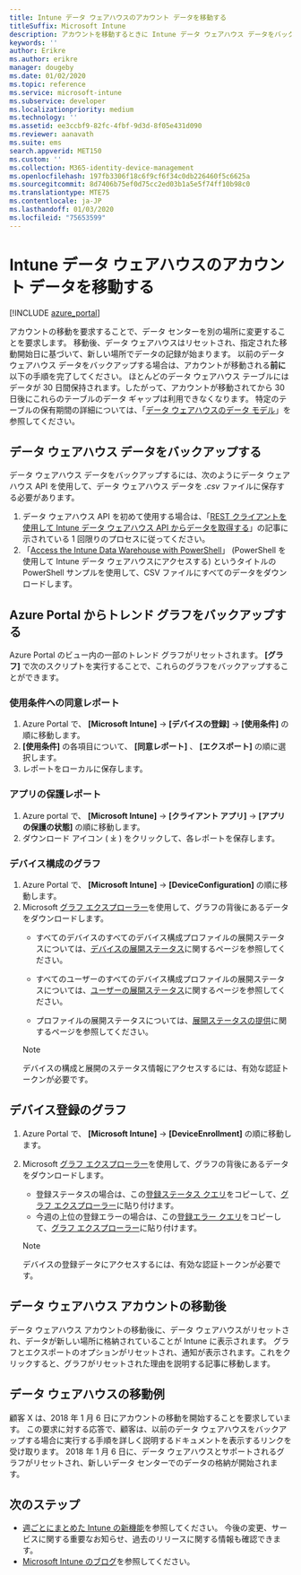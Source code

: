 ```yaml
---
title: Intune データ ウェアハウスのアカウント データを移動する
titleSuffix: Microsoft Intune
description: アカウントを移動するときに Intune データ ウェアハウス データをバックアップする方法について理解します。
keywords: ''
author: Erikre
ms.author: erikre
manager: dougeby
ms.date: 01/02/2020
ms.topic: reference
ms.service: microsoft-intune
ms.subservice: developer
ms.localizationpriority: medium
ms.technology: ''
ms.assetid: ee3ccbf9-82fc-4fbf-9d3d-8f05e431d090
ms.reviewer: aanavath
ms.suite: ems
search.appverid: MET150
ms.custom: ''
ms.collection: M365-identity-device-management
ms.openlocfilehash: 197fb3306f18c6f9cf6f34c0db226460f5c6625a
ms.sourcegitcommit: 8d7406b75ef0d75cc2ed03b1a5e5f74ff10b98c0
ms.translationtype: MTE75
ms.contentlocale: ja-JP
ms.lasthandoff: 01/03/2020
ms.locfileid: "75653599"
---
```

# <a name="move-your-intune-data-warehouse-account-data"></a>Intune データ ウェアハウスのアカウント データを移動する 

[!INCLUDE [azure_portal](../includes/azure_portal.md)]

アカウントの移動を要求することで、データ センターを別の場所に変更することを要求します。 移動後、データ ウェアハウスはリセットされ、指定された移動開始日に基づいて、新しい場所でデータの記録が始まります。 以前のデータ ウェアハウス データをバックアップする場合は、アカウントが移動される**前に**以下の手順を完了してください。 ほとんどのデータ ウェアハウス テーブルにはデータが 30 日間保持されます。したがって、アカウントが移動されてから 30 日後にこれらのテーブルのデータ ギャップは利用できなくなります。 特定のテーブルの保有期間の詳細については、「[データ ウェアハウスのデータ モデル](reports-ref-data-model.md)」を参照してください。 

## <a name="back-up-your-data-warehouse-data"></a>データ ウェアハウス データをバックアップする 

データ ウェアハウス データをバックアップするには、次のようにデータ ウェアハウス API を使用して、データ ウェアハウス データを *.csv* ファイルに保存する必要があります。  

1. データ ウェアハウス API を初めて使用する場合は、「[REST クライアントを使用して Intune データ ウェアハウス API からデータを取得する](reports-proc-data-rest.md)」の記事に示されている 1 回限りのプロセスに従ってください。
2. 「[Access the Intune Data Warehouse with PowerShell](https://github.com/Microsoft/Intune-Data-Warehouse/tree/master/Samples/PowerShell)」 (PowerShell を使用して Intune データ ウェアハウスにアクセスする) というタイトルの PowerShell サンプルを使用して、CSV ファイルにすべてのデータをダウンロードします。 

## <a name="back-up-your-trend-charts-from-the-azure-portal"></a>Azure Portal からトレンド グラフをバックアップする

Azure Portal のビュー内の一部のトレンド グラフがリセットされます。 **[グラフ]** で次のスクリプトを実行することで、これらのグラフをバックアップすることができます。   

### <a name="terms--conditions-acceptance-reports"></a>使用条件への同意レポート
1. Azure Portal で、 **[Microsoft Intune]**  ->  **[デバイスの登録]**  ->  **[使用条件]** の順に移動します。
2. **[使用条件]** の各項目について、 **[同意レポート]** 、 **[エクスポート]** の順に選択します。
3. レポートをローカルに保存します。
 
### <a name="app-protection-reports"></a>アプリの保護レポート  
1. Azure portal で、 **[Microsoft Intune]**  ->  **[クライアント アプリ]**  ->  **[アプリの保護の状態]** の順に移動します。
2. ダウンロード アイコン ( ⤓ ) をクリックして、各レポートを保存します。

### <a name="device-configuration-charts"></a>デバイス構成のグラフ 
1. Azure Portal で、 **[Microsoft Intune]**  ->  **[DeviceConfiguration]** の順に移動します。
2. Microsoft [グラフ エクスプローラー](https://developer.microsoft.com/graph/graph-explorer)を使用して、グラフの背後にあるデータをダウンロードします。 
    - すべてのデバイスのすべてのデバイス構成プロファイルの展開ステータスについては、[デバイスの展開ステータス](https://graph.microsoft.com/beta/reports/deviceConfigurationDeviceActivity/content)に関するページを参照してください。

    - すべてのユーザーのすべてのデバイス構成プロファイルの展開ステータスについては、[ユーザーの展開ステータス](https://graph.microsoft.com/beta/reports/deviceConfigurationUserActivity/content)に関するページを参照してください。

    - プロファイルの展開ステータスについては、[展開ステータスの提供](https://graph.microsoft.com/beta/deviceManagement/deviceConfigurations?$select=id,displayName,lastModifiedDateTime,deviceStatusOverview&$expand=deviceStatusOverview)に関するページを参照してください。
  
    > [!NOTE]
    > デバイスの構成と展開のステータス情報にアクセスするには、有効な認証トークンが必要です。

## <a name="device-enrollment-charts"></a>デバイス登録のグラフ
1. Azure Portal で、 **[Microsoft Intune]**  ->  **[DeviceEnrollment]** の順に移動します。
2. Microsoft [グラフ エクスプローラー](https://developer.microsoft.com/graph/graph-explorer)を使用して、グラフの背後にあるデータをダウンロードします。
    - 登録ステータスの場合は、この[登録ステータス クエリ](https://graph.microsoft.com/beta/reports/managedDeviceEnrollmentFailureTrends()/content)をコピーして、[グラフ エクスプローラー](https://developer.microsoft.com/graph/graph-explorer)に貼り付けます。
    - 今週の上位の登録エラーの場合は、この[登録エラー クエリ](https://graph.microsoft.com/beta/reports/managedDeviceEnrollmentTopFailures(period=null)/content)をコピーして、[グラフ エクスプローラー](https://developer.microsoft.com/graph/graph-explorer)に貼り付けます。

    > [!NOTE]
    > デバイスの登録データにアクセスするには、有効な認証トークンが必要です。 

## <a name="after-a-data-warehouse-account-move"></a>データ ウェアハウス アカウントの移動後

データ ウェアハウス アカウントの移動後に、データ ウェアハウスがリセットされ、データが新しい場所に格納されていることが Intune に表示されます。 グラフとエクスポートのオプションがリセットされ、通知が表示されます。これをクリックすると、グラフがリセットされた理由を説明する記事に移動します。  

## <a name="data-warehouse-move-example"></a>データ ウェアハウスの移動例 

顧客 X は、2018 年 1 月 6 日にアカウントの移動を開始することを要求しています。 この要求に対する応答で、顧客は、以前のデータ ウェアハウスをバックアップする場合に実行する手順を詳しく説明するドキュメントを表示するリンクを受け取ります。 2018 年 1 月 6 日に、データ ウェアハウスとサポートされるグラフがリセットされ、新しいデータ センターでのデータの格納が開始されます。 

## <a name="next-steps"></a>次のステップ

- [週ごとにまとめた Intune の新機能](../fundamentals/whats-new.md)を参照してください。 今後の変更、サービスに関する重要なお知らせ、過去のリリースに関する情報も確認できます。
- [Microsoft Intune のブログ](https://go.microsoft.com/fwlink/?LinkID=273882)を参照してください。
